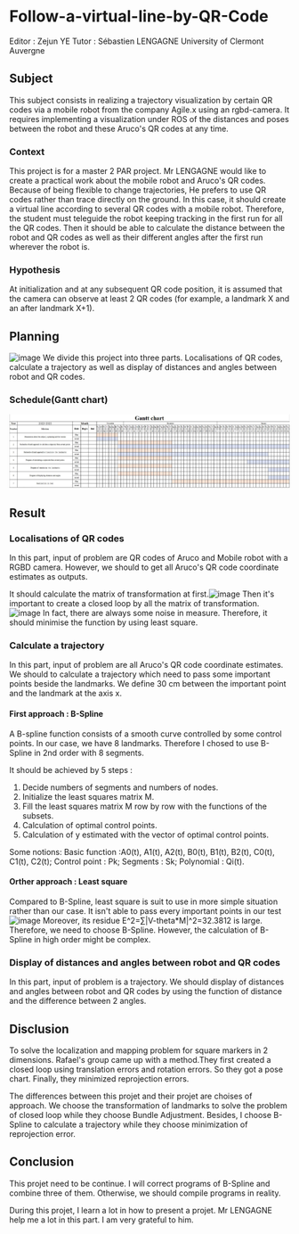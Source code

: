 # Follow-a-virtual-line-by-QR-Code
Editor : Zejun YE
Tutor : Sébastien LENGAGNE
University of Clermont Auvergne

## Subject
This subject consists in realizing a trajectory visualization by certain QR codes via a mobile robot from the company Agile.x using an rgbd-camera. It requires implementing a visualization under ROS of the distances and poses between the robot and these Aruco's QR codes at any time.

### Context
This project is for a master 2 PAR project. Mr LENGAGNE would like to create a practical work about the mobile robot and Aruco's QR codes. Because of being flexible to change trajectories, He prefers to use QR codes rather than trace directly on the ground. In this case, it should create a virtual line according to several QR codes with a mobile robot. Therefore, the student must teleguide the robot keeping tracking in the first run for all the QR codes. Then it should be able to calculate the distance between the robot and QR codes as well as their different angles after the first run wherever the robot is. 

### Hypothesis
At initialization and at any subsequent QR code position, it is assumed that the camera can observe at least 2 QR codes (for example, a landmark X and an after landmark X+1).

## Planning
![image]()
We divide this project into three parts. Localisations of QR codes, calculate a trajectory as well as display of distances and angles between robot and QR codes. 

### Schedule(Gantt chart)
![image](https://raw.githubusercontent.com/loyzjve/Suivi-de-ligne-virtuelle-par-QR-Code/main/Pictures%20for%20readme%20file/gantt.JPG?token=GHSAT0AAAAAAB5TS4RITBQYRGVYF332QRUIY6PN7MQ)

## Result
### Localisations of QR codes
In this part, input of problem are QR codes of Aruco and Mobile robot with a RGBD camera. However, we should to get all Aruco's QR code coordinate estimates as outputs.

It should calculate the matrix of transformation at first.![image]() Then it's important to create a closed loop by all the matrix of transformation.![image]() In fact, there are always some noise in measure. Therefore, it should minimise the function by using least square.

### Calculate a trajectory
In this part, input of problem are all Aruco's QR code coordinate estimates. We should to calculate a trajectory which need to pass some important points beside the landmarks. We define 30 cm between the important point and the landmark at the axis x.

#### First approach : B-Spline
A B-spline function consists of a smooth curve controlled by some control points. In our case, we have 8 landmarks. Therefore I chosed to use B-Spline in 2nd order with 8 segments.

It should be achieved by 5 steps :
1. Decide numbers of segments and numbers of nodes.
2. Initialize the least squares matrix M.
3. Fill the least squares matrix M row by row with the functions of the subsets.
4. Calculation of optimal control points.
5. Calculation of y estimated with the vector of optimal control points.

Some notions:
Basic function :A0(t), A1(t), A2(t), B0(t), B1(t), B2(t), C0(t), C1(t), C2(t);
Control point : Pk;
Segments : Sk;
Polynomial : Qi(t).

#### Orther approach : Least square
Compared to B-Spline, least square is suit to use in more simple situation rather than our case. It isn't able to pass every important points in our test![image]()
Moreover, its residue E^2=∑|V-theta*M|^2=32.3812 is large. Therefore, we need to choose B-Spline. However, the calculation of B-Spline in high order might be complex.

### Display of distances and angles between robot and QR codes
In this part, input of problem is a trajectory. We should display of distances and angles between robot and QR codes by using the function of distance and the difference between 2 angles.

## Disclusion
To solve the localization and mapping problem for square markers in 2 dimensions. Rafael's group came up with a method.They first created a closed loop using translation errors and rotation errors. So they got a pose chart. Finally, they minimized reprojection errors.

The differences between this projet and their projet are choises of approach. We choose the transformation of landmarks to solve the problem of closed loop while they choose Bundle Adjustment. Besides, I choose B-Spline to calculate a trajectory while they choose minimization of reprojection error.

## Conclusion
This projet need to be continue. I will correct programs of B-Spline and combine three of them. Otherwise, we should compile programs in reality. 

During this projet, I learn a lot in how to present a projet. Mr LENGAGNE help me a lot in this part. I am very grateful to him.

